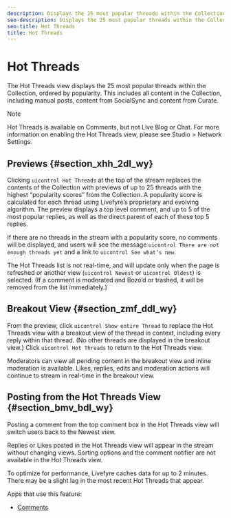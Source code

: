 ```yaml
---
description: Displays the 25 most popular threads within the Collection, ordered by popularity.
seo-description: Displays the 25 most popular threads within the Collection, ordered by popularity.
seo-title: Hot Threads
title: Hot Threads
---
```


# Hot Threads

The Hot Threads view displays the 25 most popular threads within the Collection, ordered by popularity. This includes all content in the Collection, including manual posts, content from SocialSync and content from Curate.

>[!NOTE]
>
>Hot Threads is available on Comments, but not Live Blog or Chat.
For more information on enabling the Hot Threads view, please see Studio &gt; Network Settings.

## Previews {#section_xhh_2dl_wy}

Clicking `uicontrol Hot Threads` at the top of the stream replaces the contents of the Collection with previews of up to 25 threads with the highest “popularity scores” from the Collection. A popularity score is calculated for each thread using Livefyre’s proprietary and evolving algorithm. The preview displays a top level comment, and up to 5 of the most popular replies, as well as the direct parent of each of these top 5 replies.

If there are no threads in the stream with a popularity score, no comments will be displayed, and users will see the message `uicontrol There are not enough threads yet` and a link to `uicontrol See what’s new`.

The Hot Threads list is not real-time, and will update only when the page is refreshed or another view (`uicontrol Newest` or `uicontrol Oldest`) is selected. (If a comment is moderated and Bozo’d or trashed, it will be removed from the list immediately.)

## Breakout View {#section_zmf_ddl_wy}

From the preview, click `uicontrol Show entire Thread` to replace the Hot Threads view with a breakout view of the thread in context, including every reply within that thread. (No other threads are displayed in the breakout view.) Click `uicontrol Hot Threads` to return to the Hot Threads view.

Moderators can view all pending content in the breakout view and inline moderation is available. Likes, replies, edits and moderation actions will continue to stream in real-time in the breakout view.

## Posting from the Hot Threads View {#section_bmv_bdl_wy}

Posting a comment from the top comment box in the Hot Threads view will switch users back to the Newest view.

Replies or Likes posted in the Hot Threads view will appear in the stream without changing views. Sorting options and the comment notifier are not available in the Hot Threads view.

To optimize for performance, Livefyre caches data for up to 2 minutes. There may be a slight lag in the most recent Hot Threads that appear.

<a id="section_blk_ccj_h1b"></a>

Apps that use this feature:

* [Comments](c_comments_app.md#c_comments_app)
